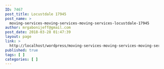 ```yaml
---
ID: 7467
post_title: Locustdale 17945
post_name: >
  moving-services-moving-services-moving-services-locustdale-17945
author: mrgabonijeff@gmail.com
post_date: 2018-03-28 01:47:39
layout: page
link: >
  http://localhost/wordpress/moving-services-moving-services-moving-services-locustdale-17945/
published: true
tags: [ ]
categories: [ ]
---
```

